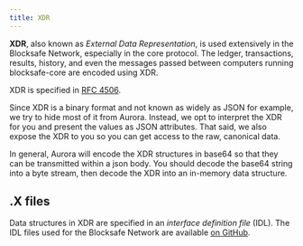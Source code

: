 ```yaml
---
title: XDR
---
```


**XDR**, also known as _External Data Representation_, is used extensively in
the Blocksafe Network, especially in the core protocol.  The ledger, transactions, results,
history, and even the messages passed between computers running blocksafe-core
are encoded using XDR.

XDR is specified in [RFC 4506](http://tools.ietf.org/html/rfc4506.html).

Since XDR is a binary format and not known as widely as JSON for example, we try
to hide most of it from Aurora.  Instead, we opt to interpret the XDR for you
and present the values as JSON attributes.  That said, we also expose the XDR
to you so you can get access to the raw, canonical data.

In general, Aurora will encode the XDR structures in base64 so that they can be 
transmitted within a json body.  You should decode the base64 string
into a byte stream, then decode the XDR into an in-memory data structure.

## .X files

Data structures in XDR are specified in an _interface definition file_ (IDL).
The IDL files used for the Blocksafe Network are available
[on GitHub](https://github.com/blocksafe/blocksafe-core/tree/master/src/xdr).
